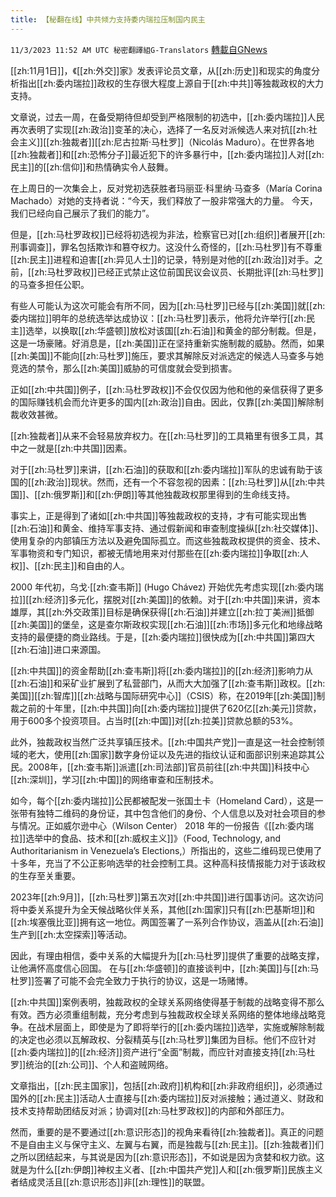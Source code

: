 ```yaml
---
title: 【秘翻在线】中共倾力支持委内瑞拉压制国内民主
---
```

`11/3/2023 11:52 AM UTC 秘密翻譯組G-Translators` [轉載自GNews](https://gnews.org/articles/1917465)

[[zh:11月1日]]，《[[zh:外交]]家》发表评论员文章，从[[zh:历史]]和现实的角度分析指出[[zh:委内瑞拉]]政权的生存很大程度上源自于[[zh:中共]]等独裁政权的大力支持。

文章说，过去一周，在备受期待但却受到严格限制的初选中，[[zh:委内瑞拉]]人民再次表明了实现[[zh:政治]]变革的决心，选择了一名反对派候选人来对抗[[zh:社会主义]][[zh:独裁者]][[zh:尼古拉斯·马杜罗]]（Nicolás Maduro）。在世界各地[[zh:独裁者]]和[[zh:恐怖分子]]最近犯下的许多暴行中，[[zh:委内瑞拉]]人对[[zh:民主]]的[[zh:信仰]]和热情确实令人鼓舞。

在上周日的一次集会上，反对党初选获胜者玛丽亚·科里纳·马查多（María Corina Machado）对她的支持者说：“今天，我们释放了一股非常强大的力量。 今天，我们已经向自己展示了我们的能力”。

但是，[[zh:马杜罗政权]]已经将初选视为非法，检察官已对[[zh:组织]]者展开[[zh:刑事调查]]，罪名包括欺诈和篡夺权力。这没什么奇怪的，[[zh:马杜罗]]有不尊重[[zh:民主]]进程和迫害[[zh:异见人士]]的记录，特别是对他的[[zh:政治]]对手。之前，[[zh:马杜罗政权]]已经正式禁止这位前国民议会议员、长期批评[[zh:马杜罗]]的马查多担任公职。

有些人可能认为这次可能会有所不同，因为[[zh:马杜罗]]已经与[[zh:美国]]就[[zh:委内瑞拉]]明年的总统选举达成协议：[[zh:马杜罗]]表示，他将允许举行[[zh:民主]]选举，以换取[[zh:华盛顿]]放松对该国[[zh:石油]]和黄金的部分制裁。但是，这是一场豪赌。好消息是，[[zh:美国]]正在坚持重新实施制裁的威胁。然而，如果[[zh:美国]]不能向[[zh:马杜罗]]施压，要求其解除反对派选定的候选人马查多与她竞选的禁令，那么[[zh:美国]]威胁的可信度就会受到损害。

正如[[zh:中共国]]例子，[[zh:马杜罗政权]]不会仅仅因为他和他的亲信获得了更多的国际赚钱机会而允许更多的国内[[zh:政治]]自由。因此，仅靠[[zh:美国]]解除制裁收效甚微。

[[zh:独裁者]]从来不会轻易放弃权力。在[[zh:马杜罗]]的工具箱里有很多工具，其中之一就是[[zh:中共国]]因素。

对于[[zh:马杜罗]]来讲，[[zh:石油]]的获取和[[zh:委内瑞拉]]军队的忠诚有助于该国的[[zh:政治]]现状。然而，还有一个不容忽视的因素：[[zh:马杜罗]]从[[zh:中共国]]、[[zh:俄罗斯]]和[[zh:伊朗]]等其他独裁政权那里得到的生命线支持。

事实上，正是得到了诸如[[zh:中共国]]等独裁政权的支持，才有可能实现出售[[zh:石油]]和黄金、维持军事支持、通过假新闻和审查制度操纵[[zh:社交媒体]]、使用复杂的内部镇压方法以及避免国际孤立。而这些独裁政权提供的资金、技术、军事物资和专门知识，都被无情地用来对付那些在[[zh:委内瑞拉]]争取[[zh:人权]]、[[zh:民主]]和自由的人。

2000 年代初，乌戈·[[zh:查韦斯]] (Hugo Chávez) 开始优先考虑实现[[zh:委内瑞拉]][[zh:经济]]多元化，摆脱对[[zh:美国]]的依赖。对于[[zh:中共国]]来讲，资本雄厚，其[[zh:外交政策]]目标是确保获得[[zh:石油]]并建立[[zh:拉丁美洲]]抵御[[zh:美国]]的堡垒，这是查尔斯政权实现[[zh:石油]][[zh:市场]]多元化和地缘战略支持的最便捷的商业路线。于是，[[zh:委内瑞拉]]很快成为[[zh:中共国]]第四大[[zh:石油]]进口来源国。

[[zh:中共国]]的资金帮助[[zh:查韦斯]]将[[zh:委内瑞拉]]的[[zh:经济]]影响力从[[zh:石油]]和采矿业扩展到了私营部门，从而大大加强了[[zh:查韦斯]]政权。[[zh:美国]][[zh:智库]][[zh:战略与国际研究中心]]（CSIS）称，在2019年[[zh:美国]]制裁之前的十年里，[[zh:中共国]]向[[zh:委内瑞拉]]提供了620亿[[zh:美元]]贷款，用于600多个投资项目。占当时[[zh:中国]]对[[zh:拉美]]贷款总额的53%。

此外，独裁政权当然广泛共享镇压技术。[[zh:中国共产党]]一直是这一社会控制领域的老大，使用[[zh:国家]]数字身份证以及先进的指纹认证和面部识别来追踪其公民。2008年，[[zh:查韦斯]]派遣[[zh:司法部]]官员前往[[zh:中共国]]科技中心[[zh:深圳]]，学习[[zh:中国]]的网络审查和压制技术。

如今，每个[[zh:委内瑞拉]]公民都被配发一张国土卡（Homeland Card），这是一张带有独特二维码的身份证，其中包含他们的身份、个人信息以及对社会项目的参与情况。正如威尔逊中心（Wilson Center） 2018 年的一份报告《[[zh:委内瑞拉]]选举中的食品、技术和[[zh:威权主义]]》（Food, Technology, and Authoritarianism in Venezuela’s Elections,）所指出的，这些二维码现已使用了十多年，充当了不公正影响选举的社会控制工具。这种高科技情报能力对于该政权的生存至关重要。

2023年[[zh:9月]]，[[zh:马杜罗]]第五次对[[zh:中共国]]进行国事访问。这次访问将中委关系提升为全天候战略伙伴关系，其他[[zh:国家]]只有[[zh:巴基斯坦]]和[[zh:埃塞俄比亚]]拥有这一地位。两国签署了一系列合作协议，涵盖从[[zh:石油]]生产到[[zh:太空探索]]等活动。

因此，有理由相信，委中关系的大幅提升为[[zh:马杜罗]]提供了重要的战略支撑，让他满怀高度信心回国。 在与[[zh:华盛顿]]的直接谈判中，[[zh:美国]]与[[zh:马杜罗]]签署了可能不会完全致力于执行的协议，这是一场赌博。

[[zh:中共国]]案例表明，独裁政权的全球关系网络使得基于制裁的战略变得不那么有效。西方必须重组制裁，充分考虑到与独裁政权全球关系网络的整体地缘战略竞争。在战术层面上，即使是为了即将举行的[[zh:委内瑞拉]]选举，实施或解除制裁的决定也必须以瓦解政权、分裂精英与[[zh:马杜罗]]集团为目标。他们不应针对[[zh:委内瑞拉]]的[[zh:经济]]资产进行“全面”制裁，而应针对直接支持[[zh:马杜罗]]统治的[[zh:公司]]、个人和盗贼网络。

文章指出，[[zh:民主国家]]，包括[[zh:政府]]机构和[[zh:非政府组织]]，必须通过国外的[[zh:民主]]活动人士直接与[[zh:委内瑞拉]]反对派接触；通过道义、财政和技术支持帮助团结反对派；协调对[[zh:马杜罗政权]]的内部和外部压力。

然而，重要的是不要通过[[zh:意识形态]]的视角来看待[[zh:独裁者]]。真正的问题不是自由主义与保守主义、左翼与右翼，而是独裁与[[zh:民主]]。[[zh:独裁者]]们之所以团结起来，与其说是因为[[zh:意识形态]]，不如说是因为贪婪和权力欲。这就是为什么[[zh:伊朗]]神权主义者、[[zh:中国共产党]]人和[[zh:俄罗斯]]民族主义者结成灵活且[[zh:意识形态]]非[[zh:理性]]的联盟。
